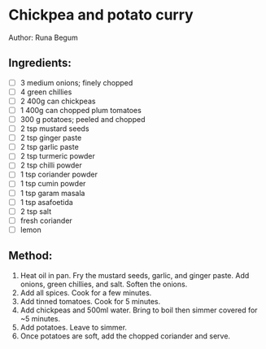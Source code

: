 # Chickpea and potato curry
Author: Runa Begum


## Ingredients:
- [ ] 3 medium onions; finely chopped
- [ ] 4 green chillies
- [ ] 2 400g can chickpeas
- [ ] 1 400g can chopped plum tomatoes
- [ ] 300 g potatoes; peeled and chopped
- [ ] 2 tsp mustard seeds
- [ ] 2 tsp ginger paste
- [ ] 2 tsp garlic paste
- [ ] 2 tsp turmeric powder
- [ ] 2 tsp chilli powder
- [ ] 1 tsp coriander powder
- [ ] 1 tsp cumin powder
- [ ] 1 tsp garam masala
- [ ] 1 tsp asafoetida
- [ ] 2 tsp salt
- [ ] fresh coriander
- [ ] lemon

## Method:
1. Heat oil in pan. Fry the mustard seeds, garlic, and ginger paste. Add onions, green chillies, and salt. Soften the onions.
2. Add all spices. Cook for a few minutes.
3. Add tinned tomatoes. Cook for 5 minutes.
4. Add chickpeas and 500ml water. Bring to boil then simmer covered for ~5 minutes.
5. Add potatoes. Leave to simmer.
6. Once potatoes are soft, add the chopped coriander and serve.
